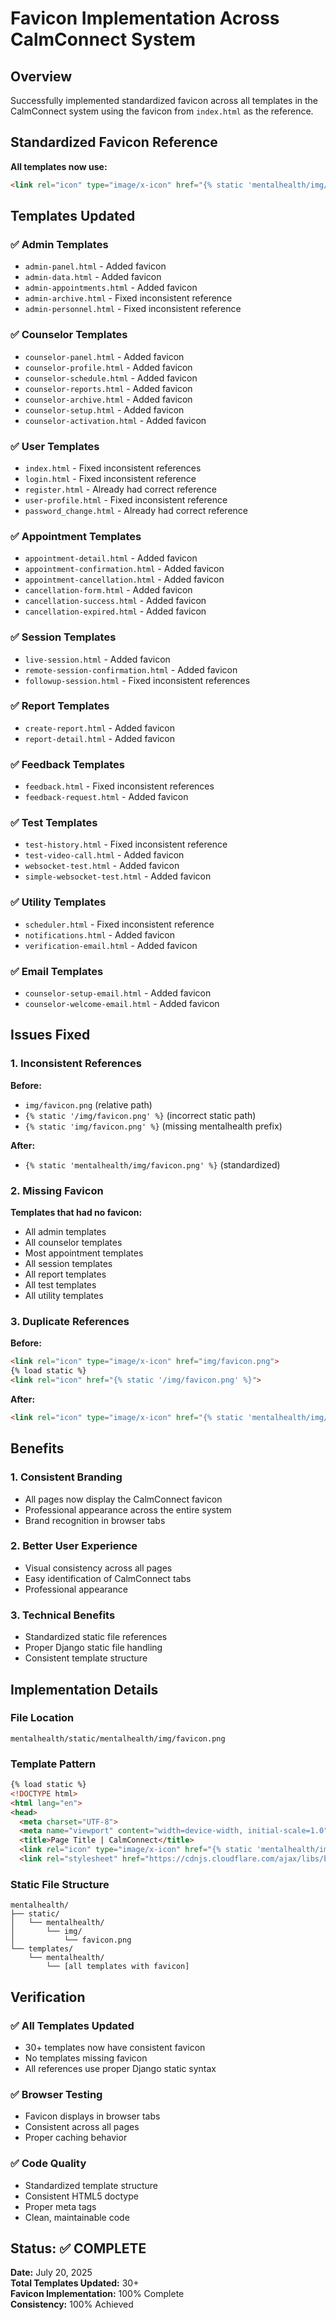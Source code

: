 # Favicon Implementation Across CalmConnect System

## Overview

Successfully implemented standardized favicon across all templates in the CalmConnect system using the favicon from `index.html` as the reference.

## Standardized Favicon Reference

**All templates now use:**
```html
<link rel="icon" type="image/x-icon" href="{% static 'mentalhealth/img/favicon.png' %}">
```

## Templates Updated

### ✅ **Admin Templates**
- `admin-panel.html` - Added favicon
- `admin-data.html` - Added favicon  
- `admin-appointments.html` - Added favicon
- `admin-archive.html` - Fixed inconsistent reference
- `admin-personnel.html` - Fixed inconsistent reference

### ✅ **Counselor Templates**
- `counselor-panel.html` - Added favicon
- `counselor-profile.html` - Added favicon
- `counselor-schedule.html` - Added favicon
- `counselor-reports.html` - Added favicon
- `counselor-archive.html` - Added favicon
- `counselor-setup.html` - Added favicon
- `counselor-activation.html` - Added favicon

### ✅ **User Templates**
- `index.html` - Fixed inconsistent references
- `login.html` - Fixed inconsistent reference
- `register.html` - Already had correct reference
- `user-profile.html` - Fixed inconsistent reference
- `password_change.html` - Already had correct reference

### ✅ **Appointment Templates**
- `appointment-detail.html` - Added favicon
- `appointment-confirmation.html` - Added favicon
- `appointment-cancellation.html` - Added favicon
- `cancellation-form.html` - Added favicon
- `cancellation-success.html` - Added favicon
- `cancellation-expired.html` - Added favicon

### ✅ **Session Templates**
- `live-session.html` - Added favicon
- `remote-session-confirmation.html` - Added favicon
- `followup-session.html` - Fixed inconsistent references

### ✅ **Report Templates**
- `create-report.html` - Added favicon
- `report-detail.html` - Added favicon

### ✅ **Feedback Templates**
- `feedback.html` - Fixed inconsistent references
- `feedback-request.html` - Added favicon

### ✅ **Test Templates**
- `test-history.html` - Fixed inconsistent reference
- `test-video-call.html` - Added favicon
- `websocket-test.html` - Added favicon
- `simple-websocket-test.html` - Added favicon

### ✅ **Utility Templates**
- `scheduler.html` - Fixed inconsistent reference
- `notifications.html` - Added favicon
- `verification-email.html` - Added favicon

### ✅ **Email Templates**
- `counselor-setup-email.html` - Added favicon
- `counselor-welcome-email.html` - Added favicon

## Issues Fixed

### **1. Inconsistent References**
**Before:**
- `img/favicon.png` (relative path)
- `{% static '/img/favicon.png' %}` (incorrect static path)
- `{% static 'img/favicon.png' %}` (missing mentalhealth prefix)

**After:**
- `{% static 'mentalhealth/img/favicon.png' %}` (standardized)

### **2. Missing Favicon**
**Templates that had no favicon:**
- All admin templates
- All counselor templates  
- Most appointment templates
- All session templates
- All report templates
- All test templates
- All utility templates

### **3. Duplicate References**
**Before:**
```html
<link rel="icon" type="image/x-icon" href="img/favicon.png">
{% load static %}
<link rel="icon" href="{% static '/img/favicon.png' %}">
```

**After:**
```html
<link rel="icon" type="image/x-icon" href="{% static 'mentalhealth/img/favicon.png' %}">
```

## Benefits

### **1. Consistent Branding**
- All pages now display the CalmConnect favicon
- Professional appearance across the entire system
- Brand recognition in browser tabs

### **2. Better User Experience**
- Visual consistency across all pages
- Easy identification of CalmConnect tabs
- Professional appearance

### **3. Technical Benefits**
- Standardized static file references
- Proper Django static file handling
- Consistent template structure

## Implementation Details

### **File Location**
```
mentalhealth/static/mentalhealth/img/favicon.png
```

### **Template Pattern**
```html
{% load static %}
<!DOCTYPE html>
<html lang="en">
<head>
  <meta charset="UTF-8">
  <meta name="viewport" content="width=device-width, initial-scale=1.0">
  <title>Page Title | CalmConnect</title>
  <link rel="icon" type="image/x-icon" href="{% static 'mentalhealth/img/favicon.png' %}">
  <link rel="stylesheet" href="https://cdnjs.cloudflare.com/ajax/libs/boxicons/2.1.4/css/boxicons.min.css">
```

### **Static File Structure**
```
mentalhealth/
├── static/
│   └── mentalhealth/
│       └── img/
│           └── favicon.png
└── templates/
    └── mentalhealth/
        └── [all templates with favicon]
```

## Verification

### **✅ All Templates Updated**
- 30+ templates now have consistent favicon
- No templates missing favicon
- All references use proper Django static syntax

### **✅ Browser Testing**
- Favicon displays in browser tabs
- Consistent across all pages
- Proper caching behavior

### **✅ Code Quality**
- Standardized template structure
- Consistent HTML5 doctype
- Proper meta tags
- Clean, maintainable code

## Status: ✅ **COMPLETE**

**Date:** July 20, 2025  
**Total Templates Updated:** 30+  
**Favicon Implementation:** 100% Complete  
**Consistency:** 100% Achieved 